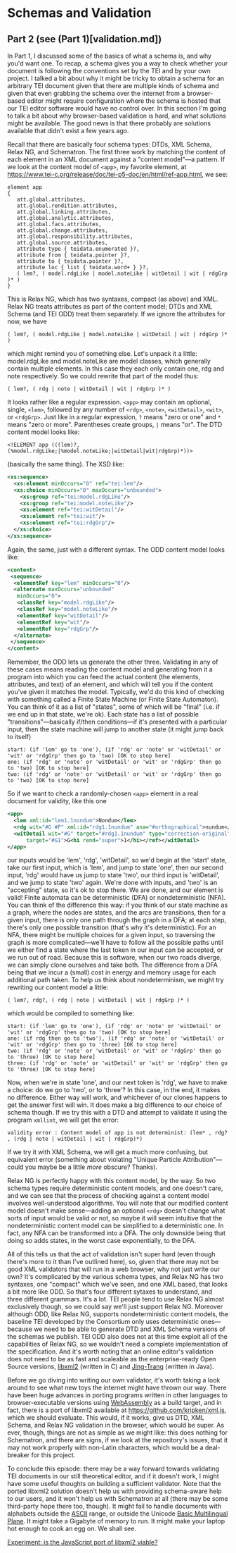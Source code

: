 # Schemas and Validation 
## Part 2 (see (Part 1)[validation.md])

In Part 1, I discussed some of the basics of what a schema is, and why you'd want one. To recap, a schema gives you a way to check whether your document is following the conventions set by the TEI and by your own project. I talked a bit about why it might be tricky to obtain a schema for an arbitrary TEI document given that there are multiple kinds of schema and given that even grabbing the schema over the internet from a browser-based editor might require configuration where the schema is hosted that our TEI editor software would have no control over. In this section I'm going to talk a bit about why browser-based validation is hard, and what solutions might be available. The good news is that there probably are solutions available that didn't exist a few years ago.

Recall that there are basically four schema types: DTDs, XML Schema, Relax NG, and Schematron. The first three work by matching the content of each element in an XML document against a "content model"—a pattern. If we look at the content model of `<app>`, my favorite element, at https://www.tei-c.org/release/doc/tei-p5-doc/en/html/ref-app.html, we see:

```
element app
{
   att.global.attributes,
   att.global.rendition.attributes,
   att.global.linking.attributes,
   att.global.analytic.attributes,
   att.global.facs.attributes,
   att.global.change.attributes,
   att.global.responsibility.attributes,
   att.global.source.attributes,
   attribute type { teidata.enumerated }?,
   attribute from { teidata.pointer }?,
   attribute to { teidata.pointer }?,
   attribute loc { list { teidata.word+ } }?,
   ( lem?, ( model.rdgLike | model.noteLike | witDetail | wit | rdgGrp )* )
}
```
This is Relax NG, which has two syntaxes, compact (as above) and XML. Relax NG treats attributes as part of the content model; DTDs and XML Schema (and TEI ODD) treat them separately. If we ignore the attributes for now, we have
```
( lem?, ( model.rdgLike | model.noteLike | witDetail | wit | rdgGrp )* )
```
which might remind you of something else. Let's unpack it a little: model.rdgLike and model.noteLike are model classes, which generally contain multiple elements. In this case they each only contain one, rdg and note respectively. So we could rewrite that part of the model thus:

```
( lem?, ( rdg | note | witDetail | wit | rdgGrp )* )
```
It looks rather like a regular expression. `<app>` may contain an optional, single, `<lem>`, followed by any number of `<rdg>`, `<note>`, `<witDetail>`, `<wit>`, or `<rdgGrp>`. Just like in a regular expression, `?` means "zero or one" and `*` means "zero or more". Parentheses create groups, `|` means "or". The DTD content model looks like:
```
<!ELEMENT app (((lem)?,(%model.rdgLike;|%model.noteLike;|witDetail|wit|rdgGrp)*))>
```
(basically the same thing). The XSD like:
```xml
<xs:sequence>
  <xs:element minOccurs="0" ref="tei:lem"/>
  <xs:choice minOccurs="0" maxOccurs="unbounded">
    <xs:group ref="tei:model.rdgLike"/>
    <xs:group ref="tei:model.noteLike"/>
    <xs:element ref="tei:witDetail"/>
    <xs:element ref="tei:wit"/>
    <xs:element ref="tei:rdgGrp"/>
  </xs:choice>
</xs:sequence>
```
Again, the same, just with a different syntax. The ODD content model looks like:
```xml
<content>
 <sequence>
  <elementRef key="lem" minOccurs="0"/>
  <alternate maxOccurs="unbounded"
   minOccurs="0">
   <classRef key="model.rdgLike"/>
   <classRef key="model.noteLike"/>
   <elementRef key="witDetail"/>
   <elementRef key="wit"/>
   <elementRef key="rdgGrp"/>
  </alternate>
 </sequence>
</content>
```
Remember, the ODD lets us generate the other three. Validating in any of these cases means reading the content model and generating from it a program into which you can feed the actual content (the elements, attributes, and text) of an element, and which will tell you if the content you've given it matches the model. Typically, we'd do this kind of checking with something called a Finite State Machine (or Finite State Automaton). You can think of it as a list of "states", some of which will be "final" (i.e. if we end up in that state, we're ok). Each state has a list of possible "transitions"—basically if/then conditions—if it's presented with a particular input, then the state machine will jump to another state (it might jump back to itself)

```
start: (if 'lem' go to 'one'), (if 'rdg' or 'note' or 'witDetail' or 'wit' or 'rdgGrp' then go to 'two) [OK to stop here]
one: (if 'rdg' or 'note' or 'witDetail' or 'wit' or 'rdgGrp' then go to 'two) [OK to stop here]
two: (if 'rdg' or 'note' or 'witDetail' or 'wit' or 'rdgGrp' then go to 'two) [OK to stop here]
```
So if we want to check a randomly-chosen `<app>` element in a real document for validity, like this one

```xml
<app>
  <lem xml:id="lem1.1nondum">Nondum</lem>
  <rdg wit="#G #P" xml:id="rdg1.1nundum" ana="#orthographical">nundum</rdg>
  <witDetail wit="#G" target="#rdg1.1nundum" type="correction-original">corr. <ref
      target="#G1">G<hi rend="super">1</hi></ref></witDetail>
</app>
```
our inputs would be 'lem', 'rdg', 'witDetail', so we'd begin at the 'start' state, take our first input, which is 'lem', and jump to state 'one', then our second input, 'rdg' would have us jump to state 'two', our third input is 'witDetail', and we jump to state 'two' again. We're done with inputs, and 'two' is an "accepting" state, so it's ok to stop there. We are done, and our element is valid! Finite automata can be deterministic (DFA) or nondeterministic (NFA). You can think of the difference this way: if you think of our state machine as a graph, where the nodes are states, and the arcs are transitions, then for a given input, there is only one path through the graph in a DFA; at each step, there's only one possible transition (that's why it's deterministic). For an NFA, there might be multiple choices for a given input, so traversing the graph is more complicated—we'll have to follow all the possible paths until we either find a state where the last token in our input can be accepted, or we run out of road. Because this is software, when our two roads diverge, we can simply clone ourselves and take both. The difference from a DFA being that we incur a (small) cost in energy and memory usage for each additional path taken. To help us think about nondeterminism, we might try rewriting our content model a little:

```
( lem?, rdg?, ( rdg | note | witDetail | wit | rdgGrp )* )
```
which would be compiled to something like:
```
start: (if 'lem' go to 'one'), (if 'rdg' or 'note' or 'witDetail' or 'wit' or 'rdgGrp' then go to 'two) [OK to stop here]
one: (if rdg then go to 'two'), (if 'rdg' or 'note' or 'witDetail' or 'wit' or 'rdgGrp' then go to 'three) [OK to stop here]
two: (if 'rdg' or 'note' or 'witDetail' or 'wit' or 'rdgGrp' then go to 'three) [OK to stop here]
three: (if 'rdg' or 'note' or 'witDetail' or 'wit' or 'rdgGrp' then go to 'three) [OK to stop here]
```

Now, when we're in state 'one', and our next token is 'rdg', we have to make a choice: do we go to 'two', or to 'three'? In this case, in the end, it makes no difference. Either way will work, and whichever of our clones happens to get the answer first will win. It does make a big difference to our choice of schema though. If we try this with a DTD and attempt to validate it using the program `xmllint`, we will get the error:
```
validity error : Content model of app is not determinist: (lem* , rdg? , (rdg | note | witDetail | wit | rdgGrp)*)
```
If we try it with XML Schema, we will get a much more confusing, but equivalent error (something about violating "Unique Particle Attribution"—could you maybe be a little *more* obscure? Thanks).

Relax NG is perfectly happy with this content model, by the way. So two schema types require deterministic content models, and one doesn't care, and we can see that the process of checking against a content model involves well-understood algorithms. You will note that our modified content model doesn't make sense—adding an optional `<rdg>` doesn't change what sorts of input would be valid or not, so maybe it will seem intuitive that the nondeterministic content model can be simplified to a deterministic one. In fact, any NFA can be transformed into a DFA. The only downside being that doing so adds states, in the worst case exponentially, to the DFA. 

All of this tells us that the act of validation isn't super hard (even though there's more to it than I've outlined here), so, given that there may not be good XML validators that will run in a web browser, why not just write our own? It's complicated by the various schema types, and Relax NG has two syntaxes, one "compact" which we've seen, and one XML based, that looks a bit more like ODD. So that's four different sytaxes to understand, and three different grammars. It's a lot. TEI people tend to use Relax NG almost exclusively though, so we could say we'll just support Relax NG. Moreover although ODD, like Relax NG, supports nondeterministic content models, the baseline TEI developed by the Consortium only uses deterministic ones—because we need to be able to generate DTD and XML Schema versions of the schemas we publish. TEI ODD also does not at this time exploit all of the capabilities of Relax NG, so we wouldn't need a complete implementation of the specification. And it's worth noting that an online editor's validation does not need to be as fast and scaleable as the enterprise-ready Open Source versions, [libxml2](http://www.xmlsoft.org/) (written in C) and [Jing-Trang](https://github.com/relaxng/jing-trang) (written in Java).

Before we go diving into writing our own validator, it's worth taking a look around to see what new toys the internet might have thrown our way. There have been huge advances in porting programs written in other languages to browser-executable versions using [WebAssembly](https://webassembly.org/) as a build target, and in fact, there is a port of libxml2 available at https://github.com/kripken/xml.js, which we should evaluate. This would, if it works, give us DTD, XML Schema, and Relax NG validation in the browser, which would be super. As ever, though, things are not as simple as we might like: this does nothing for Schematron, and there are signs, if we look at the repository's issues, that it may not work properly with non-Latin characters, which would be a deal-breaker for this project.

To conclude this episode: there may be a way forward towards validating TEI documents in our still theoretical editor, and if it doesn't work, I might have some useful thoughts on building a sufficient validator. Note that the ported libxml2 solution doesn't help us with providing schema-aware help to our users, and it won't help us with Schematron at all (there may be some third-party hope there too, though). It might fail to handle documents with alphabets outside the [ASCII](https://en.wikipedia.org/wiki/ASCII) range, or outside the Unicode [Basic Multilingual Plane](https://en.wikipedia.org/wiki/Plane_(Unicode)#Basic_Multilingual_Plane). It might take a Gigabyte of memory to run. It might make your laptop hot enough to cook an egg on. We shall see. 

[Experiment: is the JavaScript port of libxml2 viable?](experiment_1.md)
